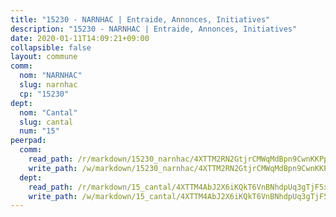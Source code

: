 ```yaml
---
title: "15230 - NARNHAC | Entraide, Annonces, Initiatives"
description: "15230 - NARNHAC | Entraide, Annonces, Initiatives"
date: 2020-01-11T14:09:21+09:00
collapsible: false
layout: commune
comm:
  nom: "NARNHAC"
  slug: narnhac
  cp: "15230"
dept:
  nom: "Cantal"
  slug: cantal
  num: "15"
peerpad:
  comm:
    read_path: /r/markdown/15230_narnhac/4XTTM2RN2GtjrCMWqMdBpn9CwnKKPpWojBNFP1eX1M6yALNYN
    write_path: /w/markdown/15230_narnhac/4XTTM2RN2GtjrCMWqMdBpn9CwnKKPpWojBNFP1eX1M6yALNYN-K3TgUXJ5hemw2E1LJurwy77tnuz1py7JhXwuZf5AW5FG1NAwTESBWzD9npU1cabF1w4vGC1Pi46t3yu9CoSJuPKhs2VZikkbzYFWdz66LcbpzTx7XgdWZczw1eLRQbtmW74GtP9g
  dept:
    read_path: /r/markdown/15_cantal/4XTTM4AbJ2X6iKQkT6VnBNhdpUq3gTjF5xvzeLXgyMbip7oZi
    write_path: /w/markdown/15_cantal/4XTTM4AbJ2X6iKQkT6VnBNhdpUq3gTjF5xvzeLXgyMbip7oZi-K3TgUzLxcVoV3Spfk4WRRT7ns4FZHP5DRn3T5Xt1HAMNkCgdMWpswwmyZFy1f4TzqjHqM6bwRLmH4WDVWsNZdM34scPnnmiNG41mKcAmEspoSpDYQr7FHqoFAfy15CJrkSEmsoqS
---
```


